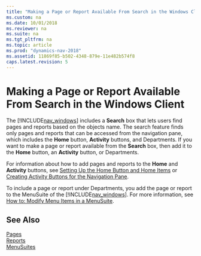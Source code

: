 ```yaml
---
title: "Making a Page or Report Available From Search in the Windows Client"
ms.custom: na
ms.date: 10/01/2018
ms.reviewer: na
ms.suite: na
ms.tgt_pltfrm: na
ms.topic: article
ms.prod: "dynamics-nav-2018"
ms.assetid: 11869f85-b502-4348-879e-11e482b574f8
caps.latest.revision: 5
---
```

# Making a Page or Report Available From Search in the Windows Client
The [!INCLUDE[nav_windows](includes/nav_windows_md.md)] includes a **Search** box that lets users find pages and reports based on the objects name. The search feature finds only pages and reports that can be accessed from the navigation pane, which includes the **Home** button, **Activity** buttons, and Departments. If you want to make a page or report available from the **Search** box, then add it to the **Home** button, an **Activity** button, or Departments.  

 For information about how to add pages and reports to the **Home** and **Activity** buttons, see [Setting Up the Home Button and Home Items](Setting-Up-the-Home-Button-and-Home-Items.md) or [Creating Activity Buttons for the Navigation Pane](Creating-Activity-Buttons-for-the-Navigation-Pane.md).  

 To include a page or report under Departments, you add the page or report to the MenuSuite of the [!INCLUDE[nav_windows](includes/nav_windows_md.md)]. For more information, see [How to: Modify Menu Items in a MenuSuite](How-to--Modify-Menu-Items-in-a-MenuSuite.md).  

## See Also  
 [Pages](Pages.md)   
 [Reports](Reports.md)   
 [MenuSuites](MenuSuites.md)
